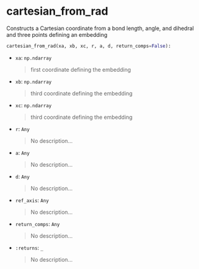 # <a id="McUtils.McUtils.Numputils.VectorOps.cartesian_from_rad">cartesian_from_rad</a>

Constructs a Cartesian coordinate from a bond length, angle, and dihedral
    and three points defining an embedding

```python
cartesian_from_rad(xa, xb, xc, r, a, d, return_comps=False): 
```

- `xa`: `np.ndarray`
    >first coordinate defining the embedding
- `xb`: `np.ndarray`
    >third coordinate defining the embedding
- `xc`: `np.ndarray`
    >third coordinate defining the embedding
- `r`: `Any`
    >No description...
- `a`: `Any`
    >No description...
- `d`: `Any`
    >No description...
- `ref_axis`: `Any`
    >No description...
- `return_comps`: `Any`
    >No description...
- `:returns`: `_`
    >No description...



